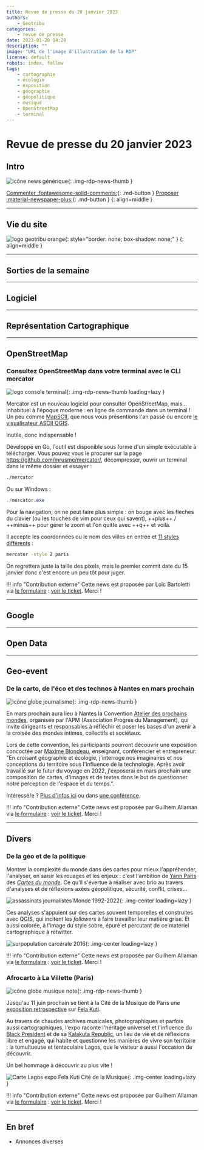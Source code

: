 ```yaml
---
title: Revue de presse du 20 janvier 2023
authors:
    - Geotribu
categories:
    - revue de presse
date: 2023-01-20 14:20
description: ""
image: "URL de l'image d'illustration de la RDP"
license: default
robots: index, follow
tags:
    - cartographie
    - écologie
    - exposition
    - géographie
    - géopolitique
    - musique
    - OpenStreetMap
    - terminal
---
```


# Revue de presse du 20 janvier 2023

## Intro

![icône news générique](https://cdn.geotribu.fr/img/internal/icons-rdp-news/news.png "icône news générique"){: .img-rdp-news-thumb }

[Commenter :fontawesome-solid-comments:](#__comments){: .md-button }
[Proposer :material-newspaper-plus:](/contribuer/rdp/add_news/){: .md-button }
{: align=middle }

----

## Vie du site

![logo geotribu orange](https://cdn.geotribu.fr/img/internal/charte/geotribu_logo_rectangle_384x80.png "logo geotribu orange"){: style="border: none; box-shadow: none;" }
{: align=middle }

----

## Sorties de la semaine

----

## Logiciel

----

## Représentation Cartographique

----

## OpenStreetMap

### Consultez OpenStreetMap dans votre terminal avec le CLI mercator

![logo console terminal](https://cdn.geotribu.fr/img/logos-icones/divers/ligne_commande.png "logo console terminal"){: .img-rdp-news-thumb loading=lazy }

Mercator est un nouveau logiciel pour consulter OpenStreetMap, mais... inhabituel à l'époque moderne : en ligne de commande dans un terminal ! Un peu comme [MapSCII](/articles/2021/2021-12-31_mapscii_osm_terminal/), que nous vous présentions l'an passé ou encore [le visualisateur ASCII QGIS](/rdp/2016/rdp_2016-03-11/#welcome-to-ascii-qgis).

Inutile, donc indispensable !

Développé en Go, l'outil est disponible sous forme d'un simple exécutable à télécharger. Vous pouvez vous le procurer sur la page <https://github.com/mrusme/mercator/>, décompresser, ouvrir un terminal dans le même dossier et essayer :

```sh
./mercator
```

Ou sur Windows :

```powershell
./mercator.exe
```

Pour la navigation, on ne peut faire plus simple : on bouge avec les flèches du clavier (ou les touches de vim pour ceux qui savent),  ++plus++ / ++minus++  pour gérer le zoom et l'on quitte avec ++q++ et voilà.

Il accepte les coordonnées ou le nom des villes en entrée et [11 styles différents](https://github.com/mrusme/mercator/blob/3d78300e186e496b6d7f7a3da8a769382f4e565b/mapview/mapview.go#L25-L36) :

```sh
mercator -style 2 paris
```

On regrettera juste la taille des pixels, mais le premier commit date du 15 janvier donc c'est encore un peu tôt pour juger.

!!! info "Contribution externe"
    Cette news est proposée par Loïc Bartoletti via [le formulaire](https://github.com/geotribu/website/issues/new?assignees=Guts&labels=contribution+externe%2Crdp%2Ctriage&template=RDP_NEWS.yml) : [voir le ticket](https://github.com/geotribu/website/issues/822). Merci !

----

## Google

----

## Open Data

----

## Geo-event

### De la carto, de l'éco et des technos à Nantes en mars prochain

![icône globe journalisme](https://cdn.geotribu.fr/img/internal/icons-rdp-news/journalisme.png "icône globe journalisme"){: .img-rdp-news-thumb }

En mars prochain aura lieu à Nantes la Convention [Atelier des prochains mondes](https://convention-apm.com/convention), organisée par l'APM (Association Progrès du Management), qui invite dirigeants et responsables à réfléchir et poser les bases d'un avenir à la croisée des mondes intimes, collectifs et sociétaux.

Lors de cette convention, les participants pourront découvrir une exposition concoctée par [Maxime Blondeau](https://maximeblondeau.com/), enseignant, conférencier et entrepreneur: "En croisant géographie et écologie, j'interroge nos imaginaires et nos conceptions du territoire sous l'influence de la technologie. Après avoir travaillé sur le futur du voyage en 2022, j'exposerai en mars prochain une composition de cartes, d'images et de textes dans le but de questionner notre perception de l'espace et du temps.".

Intéressé/e ? [Plus d'infos ici](https://www.linkedin.com/posts/maxime-blondeau-%F0%9F%8C%B1-%E2%99%BE-a71b6521_nantes-midjourney-verne-activity-7015965007372812288-FnjF) ou dans [une conférence](https://youtu.be/MjCt4hhLMYE).

!!! info "Contribution externe"
    Cette news est proposée par Guilhem Allaman via [le formulaire](https://github.com/geotribu/website/issues/new?assignees=Guts&labels=contribution+externe%2Crdp%2Ctriage&template=RDP_NEWS.yml) : [voir le ticket](https://github.com/geotribu/website/issues/824). Merci !

----

## Divers

### De la géo et de la politique

Montrer la complexité du monde dans des cartes pour mieux l'appréhender, l'analyser, en saisir les rouages et les enjeux : c'est l'ambition de [Yann Paris](https://www.linkedin.com/in/yann-paris-3b9908139/) des *[Cartes du monde](https://twitter.com/CartesDuMonde)*. Ce qu'il s'évertue à réaliser avec brio au travers d'analyses et de réflexions axées géopolitique, sécurité, conflit, crises...

![assassinats journalistes Monde 1992-2022](https://cdn.geotribu.fr/img/articles-blog-rdp/divers/yp_assissanats_journalistes_1992-2022.jpeg){: .img-center loading=lazy }

Ces analyses s'appuient sur des cartes souvent temporelles et construites avec QGIS, qui incitent les *followers* à faire travailler leur matière grise. Et aussi colorée, à l'image du style sobre, épuré et percutant de ce matériel cartographique à retwitter.

![surpopulation carcérale 2016](https://cdn.geotribu.fr/img/articles-blog-rdp/divers/yp_surpopulation_carcerale_europe_2016.jpeg){: .img-center loading=lazy }

!!! info "Contribution externe"
    Cette news est proposée par Guilhem Allaman via [le formulaire](https://github.com/geotribu/website/issues/new?assignees=Guts&labels=contribution+externe%2Crdp%2Ctriage&template=RDP_NEWS.yml) : [voir le ticket](https://github.com/geotribu/website/issues/813). Merci !

### Afrocarto à La Villette (Paris)

![icône globe musique note](https://cdn.geotribu.fr/img/internal/icons-rdp-news/musique_note.png "icône globe musique note"){: .img-rdp-news-thumb }

Jusqu'au 11 juin prochain se tient à la Cité de la Musique de Paris une [exposition retrospective](https://philharmoniedeparis.fr/fr/activite/exposition/24616-fela-anikulapo-kuti) sur [Fela Kuti](https://fr.wikipedia.org/wiki/Fela_Kuti).

Au travers de chaudes archives musicales, photographiques et parfois aussi cartographiques, l'expo raconte l'héritage universel et l'influence du [Black President](https://www.youtube.com/watch?v=IQBC5URoF0s) et de sa [Kalakuta Republic](https://fr.wikipedia.org/wiki/R%C3%A9publique_de_Kalakuta), un lieu de vie et de réflexions libre et engagé, qui habite et questionne les manières de vivre son territoire : la tumultueuse et tentaculaire Lagos, que le visiteur a aussi l'occasion de découvrir.

Un bel hommage à découvrir au plus vite !

![Carte Lagos expo Fela Kuti Cité de la Musique](https://cdn.geotribu.fr/img/articles-blog-rdp/lagos_cite_de_la_musique_fela_kuti.jpg){: .img-center loading=lazy }

!!! info "Contribution externe"
    Cette news est proposée par Guilhem Allaman via [le formulaire](https://github.com/geotribu/website/issues/new?assignees=Guts&labels=contribution+externe%2Crdp%2Ctriage&template=RDP_NEWS.yml) : [voir le ticket](https://github.com/geotribu/website/issues/830). Merci !

----

## En bref

- Annonces diverses
